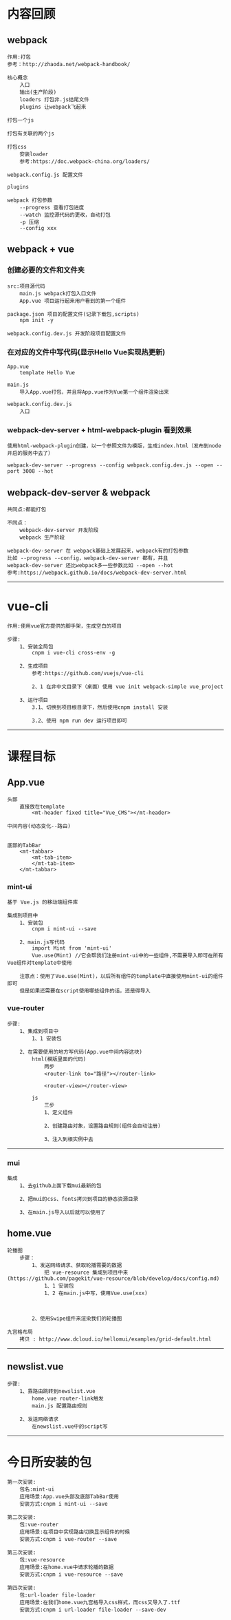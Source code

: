 # 内容回顾

## webpack
	作用:打包
	参考：http://zhaoda.net/webpack-handbook/
	
	核心概念
		入口
		输出(生产阶段)
		loaders 打包非.js结尾文件
		plugins 让webpack飞起来
		
	打包一个js
	
	打包有关联的两个js
	
	打包css
		安装loader
		参考:https://doc.webpack-china.org/loaders/
		
	webpack.config.js 配置文件
		
	plugins
	
	webpack 打包参数
		--progress 查看打包进度
		--watch 监控源代码的更改，自动打包
		-p 压缩
		--config xxx 

## webpack + vue

### 创建必要的文件和文件夹
	src:项目源代码
		main.js webpack打包入口文件
		App.vue 项目运行起来用户看到的第一个组件
		
	package.json 项目的配置文件(记录下载包,scripts)
		npm init -y
		
	webpack.config.dev.js 开发阶段项目配置文件
		

### 在对应的文件中写代码(显示Hello Vue实现热更新)
	App.vue
		template Hello Vue
		
	main.js
		导入App.vue打包，并且将App.vue作为Vue第一个组件渲染出来
		
	webpack.config.dev.js
		入口

### webpack-dev-server + html-webpack-plugin 看到效果
	使用html-webpack-plugin创建，以一个参照文件为模版，生成index.html（发布到node开启的服务中去了）
	
	webpack-dev-server --progress --config webpack.config.dev.js --open --port 3008 --hot
	
## webpack-dev-server & webpack
	共同点:都能打包
	
	不同点：
		webpack-dev-server 开发阶段
		webpack 生产阶段

	webpack-dev-server 在 webpack基础上发展起来，webpack有的打包参数
	比如 --progress --config，webpack-dev-server 都有，并且
	webpack-dev-server 还比webpack多一些参数比如 --open --hot 
	参考:https://webpack.github.io/docs/webpack-dev-server.html

--------------------------

# vue-cli
	作用:使用vue官方提供的脚手架，生成空白的项目
	
	步骤:
		1、安装全局包 
			cnpm i vue-cli cross-env -g
			
		2、生成项目
			参考:https://github.com/vuejs/vue-cli
			
			2、1 在非中文目录下（桌面）使用 vue init webpack-simple vue_project
			
		3、运行项目
			3.1、切换到项目根目录下，然后使用cnpm install 安装
			
			3.2、使用 npm run dev 运行项目即可

--------------------------

# 课程目标

## App.vue
	头部
		直接放在template 
			<mt-header fixed title="Vue_CMS"></mt-header>
	
	中间内容(动态变化--路由)
		
	
	底部的TabBar
		<mt-tabbar>
			<mt-tab-item>
      		</mt-tab-item>
		</mt-tabbar>
	
### mint-ui
	基于 Vue.js 的移动端组件库
	
	集成到项目中
		1、安装包
			cnpm i mint-ui --save
			
		2、main.js写代码
			import Mint from 'mint-ui'
			Vue.use(Mint) //它会帮我们注册mint-ui中的一些组件,不需要导入即可在所有Vue组件对template中使用
			
		注意点：使用了Vue.use(Mint)，以后所有组件的template中直接使用mint-ui的组件即可
		但是如果还需要在script使用哪些组件的话，还是得导入
		
### vue-router
	步骤:
		1、集成到项目中
			1、1 安装包
		
		2、在需要使用的地方写代码(App.vue中间内容这块)
			html(模版里面的代码)
				两步
				<router-link to="路径"></router-link>
				
				<router-view></router-view>
			
			js
				三步
				1、定义组件
				
				2、创建路由对象，设置路由规则(组件会自动注册)
				
				3、注入到根实例中去
				
-------------------------

### mui
	集成
		1、去github上面下载mui最新的包
		
		2、把mui的css、fonts拷贝到项目的静态资源目录
		
		3、在main.js导入以后就可以使用了

## home.vue

	轮播图
		步骤：
			1、发送网络请求、获取轮播需要的数据
				把 vue-resource 集成到项目中来(https://github.com/pagekit/vue-resource/blob/develop/docs/config.md)
				1、1 安装包
				1、2 在main.js中写，使用Vue.use(xxx)
				
			
			
			2、使用Swipe组件来渲染我们的轮播图
	
	九宫格布局
		拷贝 : http://www.dcloud.io/hellomui/examples/grid-default.html

-------------------------

## newslist.vue
	步骤:
		1、靠路由跳转到newslist.vue
			home.vue router-link触发
			main.js 配置路由规则
			
		2、发送网络请求
			在newslist.vue中的script写

--------------------------

# 今日所安装的包
	第一次安装:
		包名:mint-ui
		应用场景:App.vue头部及底部TabBar使用
		安装方式:cnpm i mint-ui --save
		
	第二次安装:
		包:vue-router
		应用场景:在项目中实现路由切换显示组件的时候
		安装方式:cnpm i vue-router --save
		
	第三次安装:
		包:vue-resource
		应用场景:在home.vue中请求轮播的数据
		安装方式:cnpm i vue-resource --save
		
	第四次安装:
		包:url-loader file-loader
		应用场景:在我们home.vue九宫格导入css样式，而css又导入了.ttf
		安装方式:cnpm i url-loader file-loader --save-dev